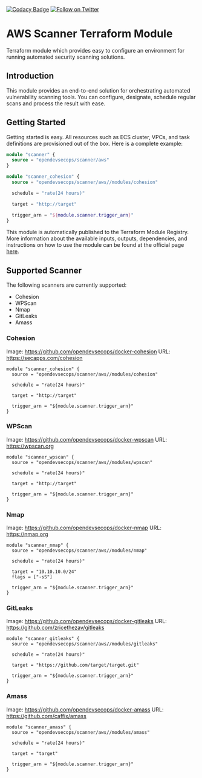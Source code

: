 [![Codacy Badge](https://api.codacy.com/project/badge/Grade/5815b10c6daf46b0a3e6606ce812898e)](https://www.codacy.com/app/OpenDevSecOps/terraform-aws-scanner?utm_source=github.com&amp;utm_medium=referral&amp;utm_content=opendevsecops/terraform-aws-scanner&amp;utm_campaign=Badge_Grade)
[![Follow on Twitter](https://img.shields.io/twitter/follow/opendevsecops.svg?logo=twitter)](https://twitter.com/opendevsecops)

# AWS Scanner Terraform Module

Terraform module which provides easy to configure an environment for running automated security scanning solutions.

## Introduction 

This module provides an end-to-end solution for orchestrating automated vulnerability scanning tools. You can configure, designate, schedule regular scans and process the result with ease.

## Getting Started

Getting started is easy. All resources such as ECS cluster, VPCs, and task definitions are provisioned out of the box. Here is a complete example:

```terraform
module "scanner" {
  source = "opendevsecops/scanner/aws"
}

module "scanner_cohesion" {
  source = "opendevsecops/scanner/aws//modules/cohesion"

  schedule = "rate(24 hours)"

  target = "http://target"

  trigger_arn = "${module.scanner.trigger_arn}"
}
```

This module is automatically published to the Terraform Module Registry. More information about the available inputs, outputs, dependencies, and instructions on how to use the module can be found at the official page [here](https://registry.terraform.io/modules/opendevsecops/scanner).

## Supported Scanner

The following scanners are currently supported:

* Cohesion
* WPScan
* Nmap
* GitLeaks
* Amass

### Cohesion

Image: https://github.com/opendevsecops/docker-cohesion
URL: https://secapps.com/cohesion

```
module "scanner_cohesion" {
  source = "opendevsecops/scanner/aws//modules/cohesion"

  schedule = "rate(24 hours)"

  target = "http://target"

  trigger_arn = "${module.scanner.trigger_arn}"
}
```

### WPScan

Image: https://github.com/opendevsecops/docker-wpscan
URL: https://wpscan.org

```
module "scanner_wpscan" {
  source = "opendevsecops/scanner/aws//modules/wpscan"

  schedule = "rate(24 hours)"

  target = "http://target"

  trigger_arn = "${module.scanner.trigger_arn}"
}
```

### Nmap

Image: https://github.com/opendevsecops/docker-nmap
URL: https://nmap.org

```
module "scanner_nmap" {
  source = "opendevsecops/scanner/aws//modules/nmap"

  schedule = "rate(24 hours)"

  target = "10.10.10.0/24"
  flags = ["-sS"]

  trigger_arn = "${module.scanner.trigger_arn}"
}
```

### GitLeaks

Image: https://github.com/opendevsecops/docker-gitleaks
URL: https://github.com/zricethezav/gitleaks

```
module "scanner_gitleaks" {
  source = "opendevsecops/scanner/aws//modules/gitleaks"

  schedule = "rate(24 hours)"

  target = "https://github.com/target/target.git"

  trigger_arn = "${module.scanner.trigger_arn}"
}
```

### Amass

Image: https://github.com/opendevsecops/docker-amass
URL: https://github.com/caffix/amass

```
module "scanner_amass" {
  source = "opendevsecops/scanner/aws//modules/amass"

  schedule = "rate(24 hours)"

  target = "target"

  trigger_arn = "${module.scanner.trigger_arn}"
}
```
